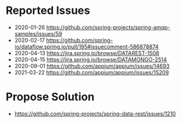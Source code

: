 # Reported Issues
- 2020-01-26 https://github.com/spring-projects/spring-amqp-samples/issues/59
- 2020-02-17 https://github.com/spring-io/dataflow.spring.io/pull/195#issuecomment-586878874
- 2020-04-13 https://jira.spring.io/browse/DATAREST-1508
- 2020-04-15 https://jira.spring.io/browse/DATAMONGO-2514
- 2020-09-01 https://github.com/appium/appium/issues/14693
- 2021-03-22 https://github.com/appium/appium/issues/15209

# Propose Solution
- https://github.com/spring-projects/spring-data-rest/issues/1210
